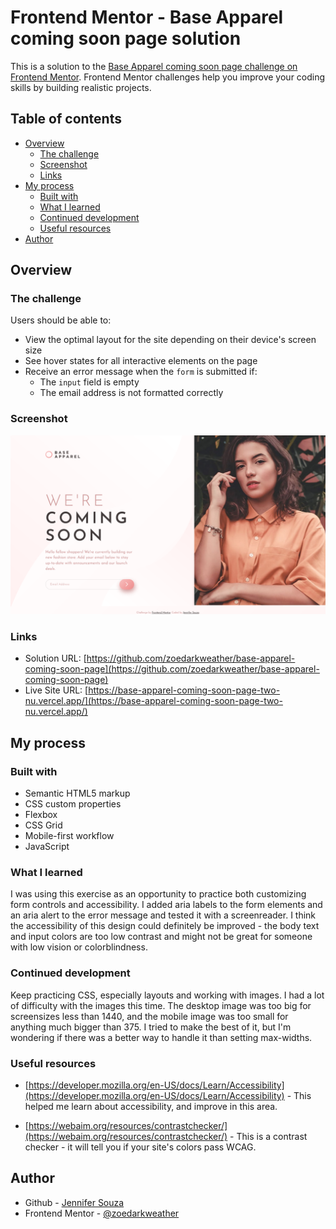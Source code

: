 # Frontend Mentor - Base Apparel coming soon page solution

This is a solution to the [Base Apparel coming soon page challenge on Frontend Mentor](https://www.frontendmentor.io/challenges/base-apparel-coming-soon-page-5d46b47f8db8a7063f9331a0). Frontend Mentor challenges help you improve your coding skills by building realistic projects. 

## Table of contents

- [Overview](#overview)
  - [The challenge](#the-challenge)
  - [Screenshot](#screenshot)
  - [Links](#links)
- [My process](#my-process)
  - [Built with](#built-with)
  - [What I learned](#what-i-learned)
  - [Continued development](#continued-development)
  - [Useful resources](#useful-resources)
- [Author](#author)

## Overview

### The challenge

Users should be able to:

- View the optimal layout for the site depending on their device's screen size
- See hover states for all interactive elements on the page
- Receive an error message when the `form` is submitted if:
  - The `input` field is empty
  - The email address is not formatted correctly

### Screenshot

![](./screenshot.PNG)


### Links

- Solution URL: [https://github.com/zoedarkweather/base-apparel-coming-soon-page](https://github.com/zoedarkweather/base-apparel-coming-soon-page)
- Live Site URL: [https://base-apparel-coming-soon-page-two-nu.vercel.app/](https://base-apparel-coming-soon-page-two-nu.vercel.app/)

## My process

### Built with

- Semantic HTML5 markup
- CSS custom properties
- Flexbox
- CSS Grid
- Mobile-first workflow
- JavaScript

### What I learned
I was using this exercise as an opportunity to practice both customizing form controls and accessibility. I added aria labels to the form elements and an aria alert to the error message and tested it with a screenreader. I think the accessibility of this design could definitely be improved - the body text and input colors are too low contrast and might not be great for someone with low vision or colorblindness.

### Continued development
Keep practicing CSS, especially layouts and working with images. I had a lot of difficulty with the images this time. The desktop image was too big for screensizes less than 1440, and the mobile image was too small for anything much bigger than 375. I tried to make the best of it, but I'm wondering if there was a better way to handle it than setting max-widths.

### Useful resources

- [https://developer.mozilla.org/en-US/docs/Learn/Accessibility](https://developer.mozilla.org/en-US/docs/Learn/Accessibility) - This helped me learn about accessibility, and improve in this area.

- [https://webaim.org/resources/contrastchecker/](https://webaim.org/resources/contrastchecker/) - This is a contrast checker - it will tell you if your site's colors pass WCAG.

## Author

- Github - [Jennifer Souza](https://github.com/zoedarkweather)
- Frontend Mentor - [@zoedarkweather](https://www.frontendmentor.io/profile/zoedarkweather)
